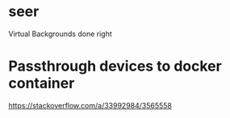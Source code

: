 # seer
Virtual Backgrounds done right


# Passthrough devices to docker container
https://stackoverflow.com/a/33992984/3565558
